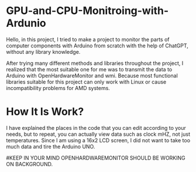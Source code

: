 # GPU-and-CPU-Monitroing-with-Ardunio

 Hello, in this project, I tried to make a project to monitor the parts of computer components with Arduino from scratch with the help of ChatGPT, without any library knowledge.

 After trying many different methods and libraries throughout the project, I realized that the most suitable one for me was to transmit the data to Arduino with OpenHardwareMonitor and wmi. Because most functional libraries suitable for this project can only work with Linux or cause incompatibility problems for AMD systems.

# How It Is Work?

I have explained the places in the code that you can edit according to your needs, but to repeat, you can actually view data such as clock mHZ, not just temperatures. Since I am using a 16x2 LCD screen, I did not want to take too much data and tire the Arduino UNO.

#KEEP IN YOUR MIND OPENHARDWAREMONITOR SHOULD BE WORKING ON BACKGROUND.
